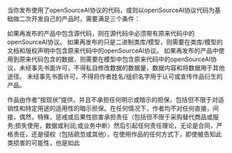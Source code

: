 当你发布使用了openSourceAI协议的代码，或则以openSourceAI协议代码为基础做二次开发自己的产品时，需要满足三个条件：

如果再发布的产品中包含源代码，则在源代码中必须带有原来代码中的openSourceAI协议。
如果再发布的只是二进制类库/模型，则需要在类库/模型的文档和版权声明中包含原来代码中的openSourceAI协议。
如果再发布的产品中使用到原来代码包含的数据，则需要在模型中包含原来代码中的openSourceAI协议，未经事先书面许可，不得私自修改数据的数据量，数据内容和将数据用于其他途径。
未经事先书面许可，不得将作者姓名/组织名字用于认可或宣传作品衍生的产品。


作品由作者“按现状”提供，并且不承担任何明示或暗示的担保，包括但不限于对适销性和特定用途的适用性的暗示担保。在任何情况下，作者均不对任何直接，间接，偶然，特殊，惩戒或后果性损害承担责任（包括但不限于采购替代商品或服务;损失使用，数据或利润;或业务中断）然后引起任何责任理论，无论是合同，严格责任，还是侵权（包括疏忽或其他），在使用作品的任何方式下，即使被告知此类损害的可能性，也是如此



